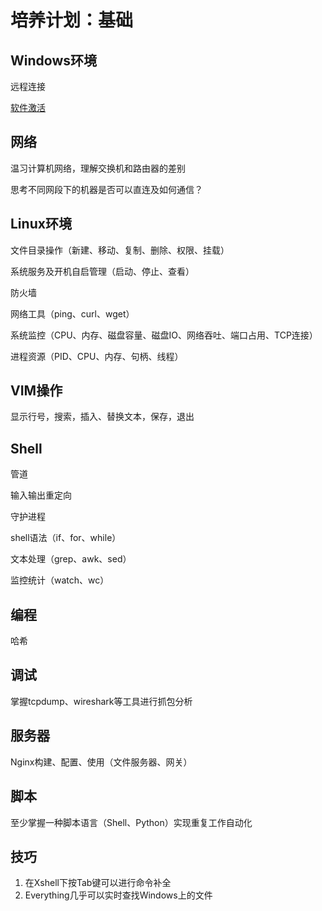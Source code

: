 
# 培养计划：基础



## Windows环境

远程连接

[软件激活](../效率/激活.md)



## 网络

温习计算机网络，理解交换机和路由器的差别

思考不同网段下的机器是否可以直连及如何通信？



## Linux环境

文件目录操作（新建、移动、复制、删除、权限、挂载）

系统服务及开机自启管理（启动、停止、查看）

防火墙

网络工具（ping、curl、wget）

系统监控（CPU、内存、磁盘容量、磁盘IO、网络吞吐、端口占用、TCP连接）

进程资源（PID、CPU、内存、句柄、线程）



## VIM操作

显示行号，搜索，插入、替换文本，保存，退出



## Shell

管道

输入输出重定向

守护进程

shell语法（if、for、while）

文本处理（grep、awk、sed）

监控统计（watch、wc）


## 编程

哈希



## 调试

掌握tcpdump、wireshark等工具进行抓包分析



## 服务器

Nginx构建、配置、使用（文件服务器、网关）



## 脚本

至少掌握一种脚本语言（Shell、Python）实现重复工作自动化



## 技巧

1. 在Xshell下按Tab键可以进行命令补全
2. Everything几乎可以实时查找Windows上的文件

